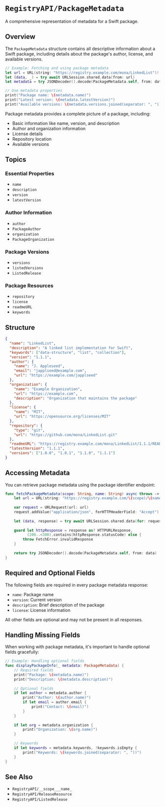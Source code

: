 # ``RegistryAPI/PackageMetadata``

A comprehensive representation of metadata for a Swift package.

## Overview

The `PackageMetadata` structure contains all descriptive information about a Swift package, including details about the package's author, license, and available versions.

```swift
// Example: Fetching and using package metadata
let url = URL(string: "https://registry.example.com/mona/LinkedList")!
let (data, _) = try await URLSession.shared.data(from: url)
let metadata = try JSONDecoder().decode(PackageMetadata.self, from: data)

// Use metadata properties
print("Package name: \(metadata.name)")
print("Latest version: \(metadata.latestVersion)")
print("Available versions: \(metadata.versions.joined(separator: ", "))")
```

Package metadata provides a complete picture of a package, including:

- Basic information like name, version, and description
- Author and organization information
- License details
- Repository location
- Available versions

## Topics

### Essential Properties

- ``name``
- ``description``
- ``version``
- ``latestVersion``

### Author Information

- ``author``
- ``PackageAuthor``
- ``organization``
- ``PackageOrganization``

### Package Versions

- ``versions``
- ``listedVersions``
- ``ListedRelease``

### Package Resources

- ``repository``
- ``license``
- ``readmeURL``
- ``keywords``

## Structure

```json
{
  "name": "LinkedList",
  "description": "A linked list implementation for Swift",
  "keywords": ["data-structure", "list", "collection"],
  "version": "1.1.1",
  "author": {
    "name": "J. Appleseed",
    "email": "japplseed@example.com",
    "url": "https://example.com/japplseed"
  },
  "organization": {
    "name": "Example Organization",
    "url": "https://example.com",
    "description": "Organization that maintains the package"
  },
  "license": {
    "name": "MIT",
    "url": "https://opensource.org/licenses/MIT"
  },
  "repository": {
    "type": "git",
    "url": "https://github.com/mona/LinkedList.git"
  },
  "readmeURL": "https://registry.example.com/mona/LinkedList/1.1.1/README.md",
  "latestVersion": "1.1.1",
  "versions": ["1.0.0", "1.0.1", "1.1.0", "1.1.1"]
}
```

## Accessing Metadata

You can retrieve package metadata using the package identifier endpoint:

```swift
func fetchPackageMetadata(scope: String, name: String) async throws -> PackageMetadata {
    let url = URL(string: "https://registry.example.com/\(scope)/\(name)")!
    
    var request = URLRequest(url: url)
    request.addValue("application/json", forHTTPHeaderField: "Accept")
    
    let (data, response) = try await URLSession.shared.data(for: request)
    
    guard let httpResponse = response as? HTTPURLResponse,
          (200..<300).contains(httpResponse.statusCode) else {
        throw FetchError.invalidResponse
    }
    
    return try JSONDecoder().decode(PackageMetadata.self, from: data)
}
```

## Required and Optional Fields

The following fields are required in every package metadata response:

- `name`: Package name
- `version`: Current version
- `description`: Brief description of the package
- `license`: License information

All other fields are optional and may not be present in all responses.

## Handling Missing Fields

When working with package metadata, it's important to handle optional fields gracefully:

```swift
// Example: Handling optional fields
func displayPackageInfo(_ metadata: PackageMetadata) {
    // Required fields
    print("Package: \(metadata.name)")
    print("Description: \(metadata.description)")
    
    // Optional fields
    if let author = metadata.author {
        print("Author: \(author.name)")
        if let email = author.email {
            print("Contact: \(email)")
        }
    }
    
    if let org = metadata.organization {
        print("Organization: \(org.name)")
    }
    
    // Keywords
    if let keywords = metadata.keywords, !keywords.isEmpty {
        print("Keywords: \(keywords.joined(separator: ", "))")
    }
}
```

## See Also

- ``RegistryAPI/__scope___name_``
- ``RegistryAPI/ReleaseResource``
- ``RegistryAPI/ListedRelease`` 
 
